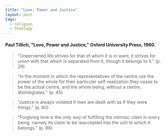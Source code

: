 ```yaml
---
title: "Love, Power and Justice"
layout: post
tags:
  - religion
  - theology
---
```


#### Paul Tillich, "Love, Power and Justice," Oxford University Press, 1960.

> "Unperverted life strives for that of which it is in want, it strives for union with that which is separated from it, though it belongs to it." (p. 29)

> "In the moment in which the representatives of the centre use the power of the whole for their particular self-realization they cease to be the actual centre, and the whole being, without a centre, disintegrates." (p. 45)

> "Justice is always violated if men are dealt with as if they were things." (p. 60)

> "Forgiving love is the only way of fulfilling the intrinsic claim in every being, namely its claim to be reaccepted into the unit to which it belongs." (p. 86)
